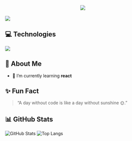 <h1 align="center">
    <img src="https://readme-typing-svg.herokuapp.com/?font=Righteous&size=35&color=f308a8&center=true&vCenter=true&width=500&height=70&duration=4000&lines=Hi+There!+👋;+I'm+Janhavi+Ganorkar!;" />
</h1>
<!-- FF5733 -->
  <img align="center"src="https://media2.giphy.com/media/v1.Y2lkPTc5MGI3NjExNzluaHhoZGo3c2ppanNnMWQ5d2pncHl3cHN1OHp5bmJlbms1bzBtZiZlcD12MV9pbnRlcm5hbF9naWZfYnlfaWQmY3Q9Zw/G3H3U0fsmRfUY/giphy.webp">

## 💻 Technologies
 <a href="https://skillicons.dev">
    <img src="https://skillicons.dev/icons?i=js,python,react,tailwind,anaconda,appwrite,cpp,html,css,selenium,django,git,mongodb&perline=8" />
  </a>


  ## 🚀 About Me
- 🌱 I’m currently learning **react**

## ✨ Fun Fact
> “A day without code is like a day without sunshine 🌞.”

## 📊 GitHub Stats

![GitHub Stats](https://github-readme-stats.vercel.app/api?username=JanhaviGanorkar&show_icons=true&theme=radical)
![Top Langs](https://github-readme-stats.vercel.app/api/top-langs/?username=JanhaviGanorkar&layout=compact&theme=radical)
